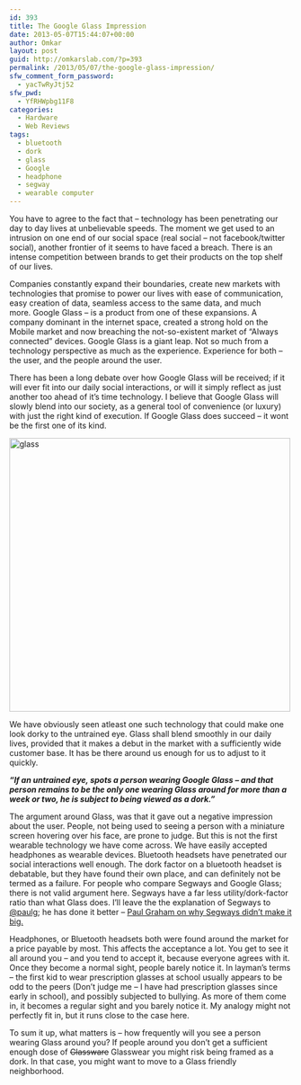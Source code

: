 ```yaml
---
id: 393
title: The Google Glass Impression
date: 2013-05-07T15:44:07+00:00
author: Omkar
layout: post
guid: http://omkarslab.com/?p=393
permalink: /2013/05/07/the-google-glass-impression/
sfw_comment_form_password:
  - yacTwRyJtj52
sfw_pwd:
  - YfRHWpbg11F8
categories:
  - Hardware
  - Web Reviews
tags:
  - bluetooth
  - dork
  - glass
  - Google
  - headphone
  - segway
  - wearable computer
---
```

You have to agree to the fact that &#8211; technology has been penetrating our day to day lives at unbelievable speeds. The moment we get used to an intrusion on one end of our social space (real social &#8211; not facebook/twitter social), another frontier of it seems to have faced a breach. There is an intense competition between brands to get their products on the top shelf of our lives.

Companies constantly expand their boundaries, create new markets with technologies that promise to power our lives with ease of communication, easy creation of data, seamless access to the same data, and much more. Google Glass &#8211; is a product from one of these expansions. A company dominant in the internet space, created a strong hold on the Mobile market and now breaching the not-so-existent market of &#8220;Always connected&#8221; devices. Google Glass is a giant leap. Not so much from a technology perspective as much as the experience. Experience for both &#8211; the user, and the people around the user.

There has been a long debate over how Google Glass will be received; if it will ever fit into our daily social interactions, or will it simply reflect as just another too ahead of it&#8217;s time technology. I believe that Google Glass will slowly blend into our society, as a general tool of convenience (or luxury) with just the right kind of execution. If Google Glass does succeed &#8211; it wont be the first one of its kind.

[<img class="aligncenter" alt="glass" src="http://farm8.staticflickr.com/7393/8717807564_ed48ba0d16.jpg" width="500" height="487" />](http://www.flickr.com/photos/14230292@N06/8717807564/ "glass by bubbleTod, on Flickr")

We have obviously seen atleast one such technology that could make one look dorky to the untrained eye. Glass shall blend smoothly in our daily lives, provided that it makes a debut in the market with a sufficiently wide customer base. It has be there around us enough for us to adjust to it quickly.

**_&#8220;If an untrained eye, spots a person wearing Google Glass &#8211; and that person remains to be the only one wearing Glass around for more than a week or two, he is subject to being viewed as a dork.&#8221;_**

The argument around Glass, was that it gave out a negative impression about the user. People, not being used to seeing a person with a miniature screen hovering over his face, are prone to judge. But this is not the first wearable technology we have come across. We have easily accepted headphones as wearable devices. Bluetooth headsets have penetrated our social interactions well enough. The dork factor on a bluetooth headset is debatable, but they have found their own place, and can definitely not be termed as a failure. For people who compare Segways and Google Glass; there is not valid argument here. Segways have a far less utility/dork-factor ratio than what Glass does. I&#8217;ll leave the the explanation of Segways to [@paulg](http://twitter.com/paulg); he has done it better &#8211; [Paul Graham on why Segways didn&#8217;t make it big.](http://www.paulgraham.com/segway.html)

Headphones, or Bluetooth headsets both were found around the market for a price payable by most. This affects the acceptance a lot. You get to see it all around you &#8211; and you tend to accept it, because everyone agrees with it. Once they become a normal sight, people barely notice it. In layman&#8217;s terms &#8211; the first kid to wear prescription glasses at school usually appears to be odd to the peers (Don&#8217;t judge me &#8211; I have had prescription glasses since early in school), and possibly subjected to bullying. As more of them come in, it becomes a regular sight and you barely notice it. My analogy might not perfectly fit in, but it runs close to the case here.

To sum it up, what matters is &#8211; how frequently will you see a person wearing Glass around you? If people around you don&#8217;t get a sufficient enough dose of <del>Glassware</del> Glasswear you might risk being framed as a dork. In that case, you might want to move to a Glass friendly neighborhood.

&nbsp;